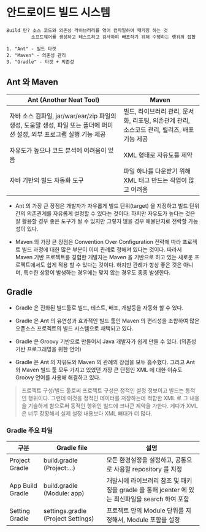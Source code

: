 # 안드로이드 빌드 시스템
	Build 란? 소스 코드와 의존성 라이브러리를 엮어 컴파일하여 패키징 하는 것
			 소프트웨어를 생성하고 테스트하고 검사하여 배포하기 위해 수행하는 행위의 집합

	1. "Ant" - 빌드 타겟
	2. "Maven" - 의존성 관리
	3. "Gradle" - 타겟 + 의존성


## Ant 와 Maven

Ant (Another Neat Tool)	|	Maven
------------------------|------------------------
자바 소스 컴파일, jar/war/ear/zip 파일의 생성, 도움말 생성, 파일 또는 폴더에 퍼미션 설정, 외부 프로그램 실행 기능 제공 | 빌드, 라이브러리 관리, 문서화, 리포팅, 의존관계 관리, 소스코드 관리, 릴리즈, 배포기능 제공
자유도가 높으나 코드 분석에 어려움이 있음 | XML 형태로 자유도를 제약
자바 기반의 빌드 자동화 도구 | 파일 하나를 다운받기 위해 XML 태그 만드는 작업이 많고 어려움 


- Ant 의 가장 큰 장점은 개발자가 자유롭게 빌드 단위(target) 을 지정하고 빌드 단위간의 의존관계를 자유롭게 설정할 수 있다는 것이다. 하지만 자유도가 높다는 것은 잘 활용할 경우 좋은 도구가 될 수 있지만 그렇지 않을 경우 애물단지로 전락할 가능성이 있다.

- Maven 의 가장 큰 장점은 Convention Over Configuration 전략에 따라 프로젝트 빌드 과정에 대한 많은 부분이 이미 관례로 정해져 있다는 것이다. 따라서 Maven 기반 프로젝트를 경험한 개발자는 Maven 을 기반으로 하고 있는 새로운 프로젝트에서도 쉽게 적용 할 수 있다는 것이다. 하지만 관례가 항상 좋은 것은 아니며, 특수한 상황이 발생하는 경우에는 맞지 않는 경우도 종종 발생한다.


## Gradle

- Gradle 은 진화된 빌드툴로 빌드, 테스트, 배포, 개발등을 자동화 할 수 있다.

- Gradle 은 Ant 의 유연성과 효과적인 빌드 툴인 Maven 의 편리성을 조합하여 많은 오픈소스 프로젝트의 빌드 시스템으로 채택되고 있다.

- Gradle 은 Groovy 기반으로 만들어서 Java 개발자가 쉽게 만들 수 있다. (의존성 기반 프로그래밍을 위한 언어)

- Gradle 은 Ant 의 자유도와 Maven 의 관례의 장점을 모두 흡수했다. 그리고 Ant 와 Maven 빌드 툴 모두 가지고 있었던 가장 큰 단점인 XML 에 대한 이슈도 Groovy 언어를 사용해 해결하고 있다.

> 프로젝트 구성/빌드 툴로써 프로젝트 구성은 정적인 설정 정보이고 빌드는 동적인 행위이다. 그런데 이것을 정적인 데이터를 저장하는데 적합한 XML 로 그 내용을 기술하게 함으로써 동적인 행위인 빌드에 크나큰 제약을 가한다. 게다가 XML 은 너무 장황해서 실제 설정 내용보다 XML 뼈대가 더 많다.


### Gradle 주요 파일

구분 | Gradle file | 설명 
----|-------------|------
Project Gradle | build.gradle (Project:...) | 모든 환경설정을 설정하고, 공통으로 사용할 repository 를 지정 
App Build Gradle | build.gradle (Module: app) | 개발시에 라이브러리 참조 및 패키징을 gradle 을 통해 jcenter 에 있는 최신파일을 search 하여 포함
Setting Gradle | settings.gradle (Project Settings) | 프로젝트 안의 Module 단위를 지정해서, Module 포함을 설정










